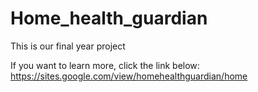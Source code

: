 # Home_health_guardian
This is our final year project

If you want to learn more, click the link below: 
https://sites.google.com/view/homehealthguardian/home
